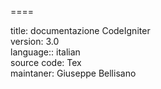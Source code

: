 ====

title: documentazione CodeIgniter<br>
version: 3.0<br>
language:: italian<br>
source code: Tex<br>
maintaner: Giuseppe Bellisano

